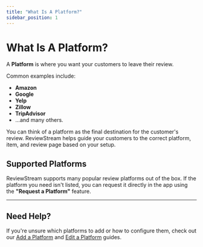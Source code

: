 ```yaml
---
title: "What Is A Platform?"
sidebar_position: 1
---
```


# What Is A Platform?

A **Platform** is where you want your customers to leave their review.

Common examples include:

-   **Amazon**
-   **Google**
-   **Yelp**
-   **Zillow**
-   **TripAdvisor**
-   ...and many others.

You can think of a platform as the final destination for the customer's review. ReviewStream helps guide your customers to the correct platform, item, and review page based on your setup.

## Supported Platforms

ReviewStream supports many popular review platforms out of the box. If the platform you need isn't listed, you can request it directly in the app using the **"Request a Platform"** feature.

---

## Need Help?

If you're unsure which platforms to add or how to configure them, check out our [Add a Platform](./add) and [Edit a Platform](./edit) guides.
